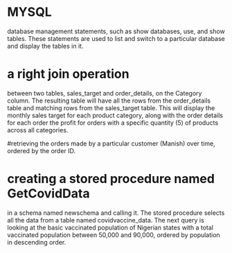 # MYSQL
 database management statements, such as show databases, use, and show tables. These statements are used to list and switch to a particular database and display the tables in it.


# a right join operation
 between two tables, sales_target and order_details, on the Category column. The resulting table will have all the rows from the order_details table and matching rows from the sales_target table. This will display the monthly sales target for each product category, along with the order details for each order 
 the profit for orders with a specific quantity (5) of products across all categories.


#retrieving the orders made by a particular customer
 (Manish) over time, ordered by the order ID.


# creating a stored procedure named GetCovidData
 in a schema named newschema and calling it. The stored procedure selects all the data from a table named covidvaccine_data. The next query is looking at the basic vaccinated population of Nigerian states with a total vaccinated population between 50,000 and 90,000, ordered by population in descending order.
